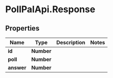 # PollPalApi.Response

## Properties
Name | Type | Description | Notes
------------ | ------------- | ------------- | -------------
**id** | **Number** |  | 
**poll** | **Number** |  | 
**answer** | **Number** |  | 
